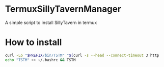 # TermuxSillyTavernManager

A simple script to install SillyTavern in termux

# How to install
```bash
curl -Lo "$PREFIX/bin/TSTM" "$(curl -s --head --connect-timeout 3 http://www.google.com | grep "200" -q || echo "https://mirror.ghproxy.com/")https://raw.githubusercontent.com/zhongerxll/TermuxSillyTavernManager/main/TSTM" && chmod +x "$PREFIX/bin/TSTM"
echo "TSTM" >> ~/.bashrc && TSTM
```
